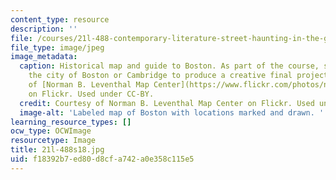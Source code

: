 ```yaml
---
content_type: resource
description: ''
file: /courses/21l-488-contemporary-literature-street-haunting-in-the-global-city-spring-2018/f18392b7ed80d8cfa742a0e358c115e5_21l-488s18.jpg
file_type: image/jpeg
image_metadata:
  caption: Historical map and guide to Boston. As part of the course, students 'haunt'
    the city of Boston or Cambridge to produce a creative final project. Courtesy
    of [Norman B. Leventhal Map Center](https://www.flickr.com/photos/normanbleventhalmapcenter/3121045758/in/album-72157622241893276/)
    on Flickr. Used under CC-BY.
  credit: Courtesy of Norman B. Leventhal Map Center on Flickr. Used under CC-BY.
  image-alt: 'Labeled map of Boston with locations marked and drawn. '
learning_resource_types: []
ocw_type: OCWImage
resourcetype: Image
title: 21l-488s18.jpg
uid: f18392b7-ed80-d8cf-a742-a0e358c115e5
---
```

